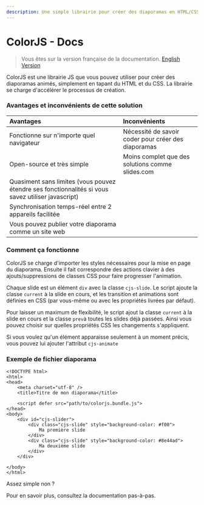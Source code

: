 ```yaml
---
description: Une simple librairie pour créer des diaporamas en HTML/CSS
---
```


# ColorJS - Docs

> Vous êtes sur la version française de la documentation. [English Version](https://docs.colorjs.cc/v/en/)

ColorJS est une librairie JS que vous pouvez utiliser pour créer des diaporamas animés, simplement en tapant du HTML et du CSS. La librairie se charge d'accélérer le processus de création.

### Avantages et inconvénients de cette solution

| Avantages | Inconvénients |
| :--- | :--- |
| Fonctionne sur n'importe quel navigateur | Nécessité de savoir coder pour créer des diaporamas |
| Open-source et très simple | Moins complet que des solutions comme slides.com |
| Quasiment sans limites \(vous pouvez étendre ses fonctionnalités si vous savez utiliser javascript\) |  |
| Synchronisation temps-réel entre 2 appareils facilitée |  |
| Vous pouvez publier votre diaporama comme un site web |  |

### Comment ça fonctionne

ColorJS se charge d'importer les styles nécessaires pour la mise en page du diaporama. Ensuite il fait correspondre des actions clavier à des ajouts/suppressions de classes CSS pour faire progresser l'animation.

Chaque slide est un élément `div` avec la classe `cjs-slide`. Le script ajoute la classe `current` à la slide en cours, et les transition et animations sont définies en CSS \(par vous-même ou avec les propriétés livrées par défaut\).

Pour laisser un maximum de flexibilité, le script ajout la classe `current` à la slide en cours et la classe `prev`à toutes les slides déjà passées. Ainsi vous pouvez choisir sur quelles propriétés CSS les changements s'appliquent.

Si vous voulez qu'un élément apparaisse seulement à un moment précis, vous pouvez lui ajouter l'attribut `cjs-animate`

### Exemple de fichier diaporama

```markup
<!DOCTYPE html>
<html>
<head>
    <meta charset="utf-8" />
    <title>Titre de mon diaporama</title>
    
    <script defer src="path/to/colorjs.bundle.js">
</head>
<body>
    <div id="cjs-slider">
        <div class="cjs-slide" style="background-color: #f00">
            Ma première slide
        </div>
        <div class="cjs-slide" style="background-color: #8e44ad">
            Ma deuxième slide
        </div>
    </div>

</body>
</html>
```

Assez simple non ?

Pour en savoir plus, consultez la documentation pas-à-pas.



